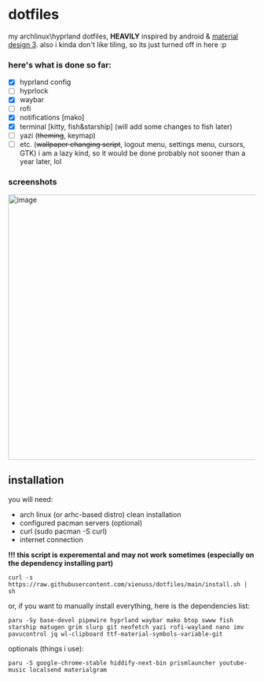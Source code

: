 # dotfiles
my archlinux\hyprland dotfiles, **HEAVILY** inspired by android & [material design 3](m3.material.io). also i kinda don't like tiling, so its just turned off in here :p
### here's what is done so far:
- [x] hyprland config
- [ ] hyprlock
- [x] waybar
- [ ] rofi
- [x] notifications [mako]
- [x] terminal [kitty, fish&starship] (will add some changes to fish later)
- [ ] yazi (~~theming~~, keymap)
- [ ] etc. (~~wallpaper changing script~~, logout menu, settings menu, cursors, GTK)
i am a lazy kind, so it would be done probably not sooner than a year later, lol
### screenshots
<img height="540" alt="image" src="https://github.com/user-attachments/assets/7a410fdf-cde0-4764-ba26-9e80878ab35a" />

## installation
you will need:
- arch linux (or arhc-based distro) clean installation
- configured pacman servers (optional)
- curl (sudo pacman -S curl)
- internet connection

**!!! this script is experemental and may not work sometimes (especially on the dependency installing part)**
```
curl -s https://raw.githubusercontent.com/xienuss/dotfiles/main/install.sh | sh
```
or, if you want to manually install everything, here is the dependencies list:
```
paru -Sy base-devel pipewire hyprland waybar mako btop swww fish starship matugen grim slurp git neofetch yazi rofi-wayland nano imv pavucontrol jq wl-clipboard ttf-material-symbols-variable-git
```
optionals (things i use):
```
paru -S google-chrome-stable hiddify-next-bin prismlauncher youtube-music localsend materialgram
```
